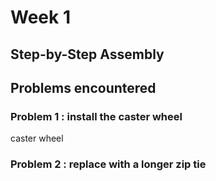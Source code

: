 # Week 1

## Step-by-Step Assembly

## Problems encountered 
### Problem 1 : install the caster wheel
caster wheel
### Problem 2 : replace with a longer zip tie